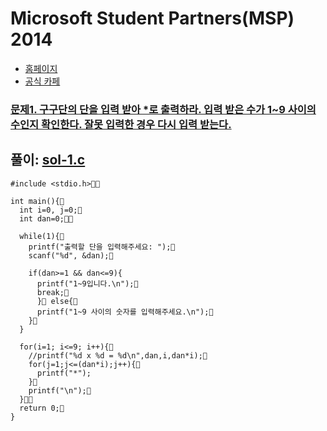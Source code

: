 # Microsoft Student Partners(MSP) 2014

- [홈페이지](http://www.microsoft.com/ko-kr/events/2014/dreamsparkmvaproject/codechallenge/)
- [공식 카페](http://cafe.naver.com/mspforever)

### [문제1\. 구구단의 단을 입력 받아 *로 출력하라. 입력 받은 수가 1~9 사이의 수인지 확인한다. 잘못 입력한 경우 다시 입력 받는다.](http://cafe.naver.com/mspforever/2760)

## 풀이: [sol-1.c](https://github.com/akagaeng/self-study/blob/master/MSP-2014/code/sol-1.c)

```
#include <stdio.h> 

int main(){ 
  int i=0, j=0; 
  int dan=0; 
  
  while(1){ 
    printf("출력할 단을 입력해주세요: "); 
    scanf("%d", &dan);

    if(dan>=1 && dan<=9){
      printf("1~9입니다.\n");
      break;
      } else{
      printf("1~9 사이의 숫자를 입력해주세요.\n");
    }
  }
  
  for(i=1; i<=9; i++){
    //printf("%d x %d = %d\n",dan,i,dan*i);           
    for(j=1;j<=(dan*i);j++){
      printf("*"); 
    }
    printf("\n");
  }
  return 0; 
}
```
